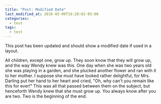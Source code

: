 ```yaml
---
title: "Post: Modified Date"
last_modified_at: 2016-03-09T16:20:02-05:00
categories:
  - test
tags:
  - test
---
```


This post has been updated and should show a modified date if used in a layout.

All children, except one, grow up. They soon know that they will grow up, and the way Wendy knew was this. One day when she was two years old she was playing in a garden, and she plucked another flower and ran with it to her mother. I suppose she must have looked rather delightful, for Mrs. Darling put her hand to her heart and cried, "Oh, why can't you remain like this for ever!" This was all that passed between them on the subject, but henceforth Wendy knew that she must grow up. You always know after you are two. Two is the beginning of the end.
<!--stackedit_data:
eyJoaXN0b3J5IjpbMTEwMzA0MTI1OF19
-->